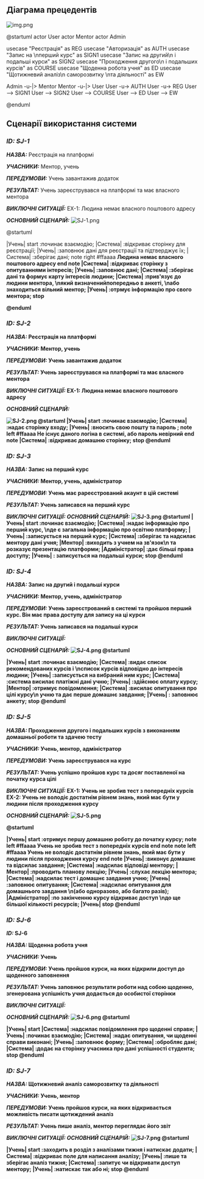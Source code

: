 ## Діаграма прецедентів
![img.png](assets_two/img.png)

@startuml
actor User
actor Mentor
actor Admin

usecase "Реєстрація" as REG
usecase "Авторизація" as AUTH
usecase "Запис на \nперший курс" as SIGN1
usecase "Запис на другий\n і подальші курси" as SIGN2
usecase "Проходження другого\n і подальших курсів" as COURSE
usecase "Щоденна робота учня" as ED
usecase "Щотижневий аналіз\n саморозвитку \nта діяльності" as EW

Admin -u-|> Mentor
Mentor -u-|> User
User -u-> AUTH
User -u-> REG
User --> SIGN1
User --> SIGN2
User --> COURSE
User --> ED
User --> EW

@enduml

## Сценарії використання системи

### ***ID: SJ-1***

***НАЗВА:*** Реєстрація на платформі

***УЧАСНИКИ:*** Ментор, учень

***ПЕРЕДУМОВИ:*** Учень завантажив додаток

***РЕЗУЛЬТАТ:*** Учень зареєструвався на платформі та має власного ментора

***ВИКЛЮЧНІ СИТУАЦІЇ:***
EX-1: Людина немає власного поштового адресу

***ОСНОВНИЙ СЦЕНАРІЙ:***
![SJ-1.png](assets_two/SJ-1.png)

@startuml

|Учень|
start
:починає взаємодію;
|Система|
:відкриває сторінку для реєстрації;
|Учень|
:заповнює дані для реєстрації та підтверджує їх;
|Система|
:зберігає дані;
note right #ffaaaa
<b> Людина немає власного поштового адресу
end note
|Система|
:відкриває сторінку з опитуваннями інтересів;
|Учень|
:заповнює дані;
|Система|
:зберігає дані та формує карту інтересів людини;
|Система|
:прив'язує до людини ментора, \nякий визначенийпопередньо в анкеті, \nабо знаходиться вільний ментор;
|Учень|
:отрмує інформацію про свого ментора;
stop

@enduml

### ***ID: SJ-2***

***НАЗВА:*** Реєстрація на платформі

***УЧАСНИКИ:*** Ментор, учень

***ПЕРЕДУМОВИ:*** Учень завантажив додаток

***РЕЗУЛЬТАТ:*** Учень зареєструвався на платформі та має власного ментора

***ВИКЛЮЧНІ СИТУАЦІЇ:***
EX-1: Людина немає власного поштового адресу

***ОСНОВНИЙ СЦЕНАРІЙ:***

![SJ-2.png](assets_two/SJ-2.png)
@startuml
|Учень|
start
:починає взаємодію;
|Система|
:надає сторінку входу;
|Учень|
:вносить свою пошту та пароль ;
note left #ffaaaa
<b> Не існує даного логіна в системі,
<b> або пароль невірний
end note
|Система|
:відкриває домашню сторінку;
stop
@enduml

### ***ID: SJ-3***

***НАЗВА:*** Запис на перший курс

***УЧАСНИКИ:*** Ментор, учень, адміністратор

***ПЕРЕДУМОВИ:*** Учень має рареєстрований акаунт в цій системі

***РЕЗУЛЬТАТ:*** Учень записався на перший курс

***ВИКЛЮЧНІ СИТУАЦІЇ:***
***ОСНОВНИЙ СЦЕНАРІЙ:***
![SJ-3.png](assets_two/SJ-3.png)
@startuml
|Учень|
start
:починає взаємодію;
|Система|
:надає інформацію про перший курс, \nде є загальна інформацію про освітню платформу;
|Учень|
:записується на перший курс;
|Система|
:зберігає та надсилає ментору дані учня;
|Ментор|
:виходить з учнем на зв'язок\n та розказує презентацію платформи;
|Адміністратор|
:дає більші права доступу;
|Учень|
: записується на подальші курси;
stop
@enduml

### ***ID: SJ-4***

***НАЗВА:*** Запис на другий і подальші курси

***УЧАСНИКИ:*** Ментор, учень, адміністратор

***ПЕРЕДУМОВИ:*** Учень зареєстрований в системі та пройшов перший курс.
Він має права доступу для запису на ці курси

***РЕЗУЛЬТАТ:*** Учень записався на подальші курси

***ВИКЛЮЧНІ СИТУАЦІЇ:***

***ОСНОВНИЙ СЦЕНАРІЙ:***
![SJ-4.png](assets_two/SJ-4.png)
@startuml

|Учень|
start
:починає взаємодію;
|Система|
:видає список рекомендованих курсів і \nсписок курсів відповідно до інтересів людини;
|Учень|
:записується на вибраний ним курс;
|Система|
:система висилає платіжні дані учню;
|Учень|
:здійснює оплату курсу;
|Ментор|
:отримує повідомлення;
|Система|
:висилає опитування про цілі курсу\n учню та дає перше домашнє завдання;
|Учень|
: заповнює анкету;
stop
@enduml

### ***ID: SJ-5***

***НАЗВА:*** Проходження другого і подальших курсів з виконанням домашньої роботи та здачею тесту

***УЧАСНИКИ:*** Учень, ментор, адміністратор

***ПЕРЕДУМОВИ:*** Учень зареєструвався на курс

***РЕЗУЛЬТАТ:*** Учень успішно пройшов курс та досяг поставленої на початку курса цілі

***ВИКЛЮЧНІ СИТУАЦІЇ:***
EX-1: Учень не зробив тест з попередніх курсів
EX-2: Учень не володіє достатнім рівнем знань, який має бути у людини після проходження курсу

***ОСНОВНИЙ СЦЕНАРІЙ:***
![SJ-5.png](assets_two/SJ-5.png)

@startuml

|Учень|
start
:отримує першу домашню роботу до початку курсу;
note left #ffaaaa
<b> Учень не зробив тест з попередніх курсів
end note
note left #ffaaaa
<b> Учень не володіє достатнім рівнем знань,
<b>  який має бути у людини після проходження курсу
end note
|Учень|
:виконує домашнє та відсилає завдання;
|Система|
:надсилає відповіді ментору;
|Ментор|
:проводить планову лекцію;
|Учень|
:слухає лекцію ментора;
|Система|
:надсилає тест і домашнє завдання учню;
|Учень|
:заповнює опитування;
|Система|
:надсилає опитування для домашнього завдання \n(або одноразово, або багато разів);
|Aдміністратор|
:по закінченню курсу відкриває доступ \nдо ще більшої кількості ресурсів;
|Учень|
stop
@enduml
### ***ID: SJ-6***

***ID:*** SJ-6

***НАЗВА:*** Щоденна робота учня

***УЧАСНИКИ:*** Учень

***ПЕРЕДУМОВИ:*** Учень пройшов курси, на яких відкрили доступ до щоденного заповнення

***РЕЗУЛЬТАТ:*** Учень заповнює результати роботи над собою щоденно, згенерована
успішність учня додається до особистої сторінки

***ВИКЛЮЧНІ СИТУАЦІЇ:***

***ОСНОВНИЙ СЦЕНАРІЙ:***
![SJ-6.png](assets_two/SJ-6.png)
@startuml

|Учень|
start
|Система|
:надсилає повідомлення про щоденні справи;
|Учень|
:починає взаємодію;
|Система|
:надає опитування, чи щоденні справи виконані;
|Учень|
:заповнює форму;
|Система|
:обробляє дані;
|Система|
:додає на сторінку учасника про дані успішності студента;
stop
@enduml
### ***ID: SJ-7***

***НАЗВА:*** Щотижневий аналіз саморозвитку та діяльності

***УЧАСНИКИ:*** Учень, ментор

***ПЕРЕДУМОВИ:*** Учень пройшов курси, на яких відкривається можливість писати щотиждений аналіз

***РЕЗУЛЬТАТ:*** Учень пише аналіз, ментор переглядає його звіт

***ВИКЛЮЧНІ СИТУАЦІЇ:***
***ОСНОВНИЙ СЦЕНАРІЙ:***
![SJ-7.png](assets_two/SJ-7.png)
@startuml

|Учень|
start
:заходить в розділ з аналізами тижня і натискає додати;
|Система|
:відкриває поле для написання аналізу;
|Учень|
:пише та зберігає аналіз тижня;
|Система|
:запитує чи відкривати доступ ментору;
|Учень|
:натискає так або ні;
stop
@enduml